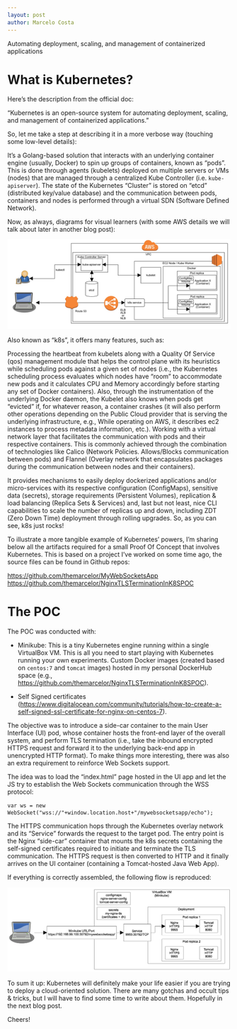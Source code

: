 ```yaml
---
layout: post
author: Marcelo Costa
---
```

Automating deployment, scaling, and management of containerized applications

# What is Kubernetes?

Here’s the description from the official doc:

“Kubernetes is an open-source system for automating deployment, scaling, and management of containerized applications.”

So, let me take a step at describing it in a more verbose way (touching some low-level details):

It’s a Golang-based solution that interacts with an underlying container engine (usually, Docker) to spin up groups of containers, known as “pods”. This is done through agents (kubelets) deployed on multiple servers or VMs (nodes) that are managed through a centralized Kube Controller (i.e. `​kube-apiserver`). The state of the Kubernetes “Cluster” is stored on “etcd” (distributed key/value database) and the communication between pods, containers and nodes is performed through a virtual SDN (Software Defined Network).

Now, as always, diagrams for visual learners (with some AWS details we will talk about later in another blog post):

![cacoo_kube_aws](https://github.com/themarcelor/blog/blob/master/assets/img/cacoo_kube_aws.jpg?raw=true)

Also known as “k8s”, it offers many features, such as:

Processing the heartbeat from kubelets along with a Quality Of Service (qos) management module that helps the control plane with its heuristics while scheduling pods against a given set of nodes (i.e., the Kubernetes scheduling process evaluates which nodes have “room” to accommodate new pods and it calculates CPU and Memory accordingly before starting any set of Docker containers). Also, through the instrumentation of the underlying Docker daemon, the Kubelet also knows when pods get “evicted” if, for whatever reason, a container crashes (it will also perform other operations depending on the Public Cloud provider that is serving the underlying infrastructure, e.g., While operating on AWS, it describes ec2 instances to process metadata information, etc.).
Working with a virtual network layer that facilitates the communication with pods and their respective containers. This is commonly achieved through the combination of technologies like Calico (Network Policies. Allows/Blocks communication between pods) and Flannel (Overlay network that encapsulates packages during the communication between nodes and their containers).

It provides mechanisms to easily deploy dockerized applications and/or micro-services with its respective configuration (ConfigMaps), sensitive data (secrets), storage requirements (Persistent Volumes), replication & load balancing (Replica Sets & Services) and, last but not least, nice CLI capabilities to scale the number of replicas up and down, including ZDT (Zero Down Time) deployment through rolling upgrades.
So, as you can see, k8s just rocks!

To illustrate a more tangible example of Kubernetes’ powers, I’m sharing below all the artifacts required for a small Proof Of Concept that involves Kubernetes. This is based on a project I’ve worked on some time ago, the source files can be found in Github repos:

https://github.com/themarcelor/MyWebSocketsApp
https://github.com/themarcelor/NginxTLSTerminationInK8SPOC

# The POC

The POC was conducted with:

- Minikube: This is a tiny Kubernetes engine running within a single VirtualBox VM. This is all you need to start playing with Kubernetes running your own experiments.
Custom Docker images (created based on `centos:7` and `tomcat` images) hosted in my personal DockerHub space (e.g., https://github.com/themarcelor/NginxTLSTerminationInK8SPOC).

- Self Signed certificates (https://www.digitalocean.com/community/tutorials/how-to-create-a-self-signed-ssl-certificate-for-nginx-on-centos-7).

The objective was to introduce a side-car container to the main User Interface (UI) pod, whose container hosts the front-end layer of the overall system, and perform TLS termination (i.e., take the inbound encrypted HTTPS request and forward it to the underlying back-end app in unencrypted HTTP format). To make things more interesting, there was also an extra requirement to reinforce Web Sockets support.

The idea was to load the “index.html” page hosted in the UI app and let the JS try to establish the Web Sockets communication through the WSS protocol:

```
var ws = new WebSocket("wss://"+window.location.host+"/mywebsocketsapp/echo");
```

The HTTPS communication hops through the Kubernetes overlay network and its “Service” forwards the request to the target pod. The entry point is the Nginx “side-car” container that mounts the k8s secrets containing the self-signed certificates required to initiate and terminate the TLS communication. The HTTPS request is then converted to HTTP and it finally arrives on the UI container (containing a Tomcat-hosted Java Web App).

If everything is correctly assembled, the following flow is reproduced:

![poc_flow](https://github.com/themarcelor/blog/blob/master/assets/img/poc_flow.png?raw=true)

To sum it up: Kubernetes will definitely make your life easier if you are trying to deploy a cloud-oriented solution. There are many gotchas and occult tips & tricks, but I will have to find some time to write about them. Hopefully in the next blog post.

Cheers!
